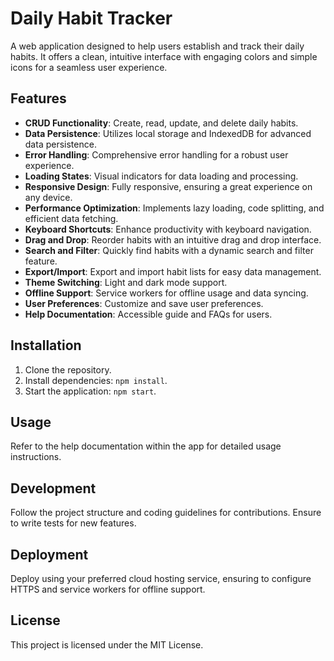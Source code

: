 # Daily Habit Tracker

A web application designed to help users establish and track their daily habits. It offers a clean, intuitive interface with engaging colors and simple icons for a seamless user experience.

## Features

- **CRUD Functionality**: Create, read, update, and delete daily habits.
- **Data Persistence**: Utilizes local storage and IndexedDB for advanced data persistence.
- **Error Handling**: Comprehensive error handling for a robust user experience.
- **Loading States**: Visual indicators for data loading and processing.
- **Responsive Design**: Fully responsive, ensuring a great experience on any device.
- **Performance Optimization**: Implements lazy loading, code splitting, and efficient data fetching.
- **Keyboard Shortcuts**: Enhance productivity with keyboard navigation.
- **Drag and Drop**: Reorder habits with an intuitive drag and drop interface.
- **Search and Filter**: Quickly find habits with a dynamic search and filter feature.
- **Export/Import**: Export and import habit lists for easy data management.
- **Theme Switching**: Light and dark mode support.
- **Offline Support**: Service workers for offline usage and data syncing.
- **User Preferences**: Customize and save user preferences.
- **Help Documentation**: Accessible guide and FAQs for users.

## Installation

1. Clone the repository.
2. Install dependencies: `npm install`.
3. Start the application: `npm start`.

## Usage

Refer to the help documentation within the app for detailed usage instructions.

## Development

Follow the project structure and coding guidelines for contributions. Ensure to write tests for new features.

## Deployment

Deploy using your preferred cloud hosting service, ensuring to configure HTTPS and service workers for offline support.

## License

This project is licensed under the MIT License.